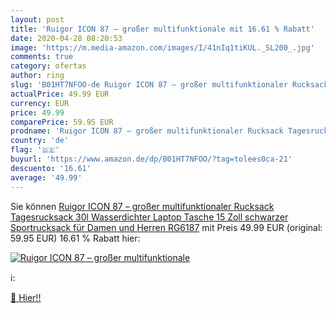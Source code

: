 ```yaml
---
layout: post
title: 'Ruigor ICON 87 – großer multifunktionale mit 16.61 % Rabatt'
date: 2020-04-28 08:20:53
image: 'https://m.media-amazon.com/images/I/41nIq1tiKUL._SL200_.jpg'
comments: true
category: ofertas
author: ring
slug: 'B01HT7NFOO-de Ruigor ICON 87 – großer multifunktionaler Rucksack Tagesrucksack 30l Wasserdichter Laptop Tasche 15 Zoll schwarzer Sportrucksack für Damen und Herren RG6187'
actualPrice: 49.99 EUR
currency: EUR
price: 49.99
comparePrice: 59.95 EUR
prodname: 'Ruigor ICON 87 – großer multifunktionaler Rucksack Tagesrucksack 30l Wasserdichter Laptop Tasche 15 Zoll schwarzer Sportrucksack für Damen und Herren RG6187'
country: 'de'
flag: '🇩🇪'
buyurl: 'https://www.amazon.de/dp/B01HT7NFOO/?tag=tolees0ca-21'
descuento: '16.61'
average: '49.99'
---
```


Sie können [Ruigor ICON 87 – großer multifunktionaler Rucksack Tagesrucksack 30l Wasserdichter Laptop Tasche 15 Zoll schwarzer Sportrucksack für Damen und Herren RG6187](https://www.amazon.de/dp/B01HT7NFOO/?tag=tolees0ca-21) mit Preis 49.99 EUR (original: 59.95 EUR) 16.61 % Rabatt hier:

[![Ruigor ICON 87 – großer multifunktionale](https://m.media-amazon.com/images/I/41nIq1tiKUL._SL200_.jpg)](https://www.amazon.de/dp/B01HT7NFOO/?tag=tolees0ca-21)

ℹ️:


[🛒 Hier!!](https://www.amazon.de/dp/B01HT7NFOO/?tag=tolees0ca-21)
